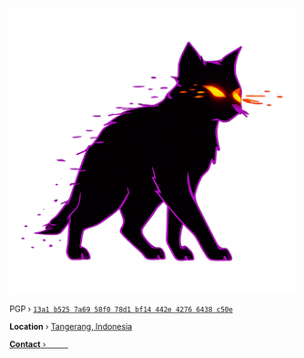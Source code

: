 ![black cat](cryptvu-gubx-dormx.png)

PGP › [`13a1 b525 7a69 58f0 78d1 bf14 442e 4276 6438 c50e`](https://github.com/pvanx.gpg)

<p><strong>Location</strong> › <a href="https://maps.app.goo.gl/Epb4LgasuPnxnGfa7"> Tangerang, Indonesia</p>
<p><strong>Contact</strong> › <a href="https://t.me/liqga"> ‎ ‎ ‎ ‎ ‎ ‎ ‎ ‎ ‎ ‎</a></p>